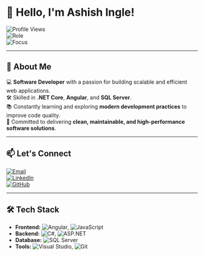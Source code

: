 # 👋 **Hello, I'm Ashish Ingle!**

![Profile Views](https://komarev.com/ghpvc/?username=ashish-ingle00&label=Profile%20Views&color=0e75b6&style=flat)  
![Role](https://img.shields.io/badge/Role-Software%20Developer-blue)  
![Focus](https://img.shields.io/badge/Focus-.NET%20Core%20%7C%20Angular-orange)  

---

## 🚀 **About Me**
💻 **Software Developer** with a passion for building scalable and efficient web applications.  
🛠️ Skilled in **.NET Core**, **Angular**, and **SQL Server**.  
📚 Constantly learning and exploring **modern development practices** to improve code quality.  
🎯 Committed to delivering **clean, maintainable, and high-performance software solutions**.  

---

## 📫 **Let's Connect**
[![Email](https://img.shields.io/badge/Email-Contact-blue?style=flat&logo=gmail)](mailto:contact.ashishingle@gmail.com)  
[![LinkedIn](https://img.shields.io/badge/LinkedIn-Connect-blue?style=flat&logo=linkedin)](https://www.linkedin.com/in/ashishingle00)  
[![GitHub](https://img.shields.io/badge/GitHub-Follow-grey?style=flat&logo=github)](https://github.com/ashish-ingle00)  

---

## 🛠️ **Tech Stack**
- **Frontend:** ![Angular](https://img.shields.io/badge/Angular-DD0031?style=flat&logo=angular&logoColor=white), ![JavaScript](https://img.shields.io/badge/JavaScript-F7DF1E?style=flat&logo=javascript&logoColor=black)  
- **Backend:** ![C#](https://img.shields.io/badge/C%23-239120?style=flat&logo=c-sharp&logoColor=white), ![ASP.NET](https://img.shields.io/badge/ASP.NET-5C2D91?style=flat&logo=.net&logoColor=white)  
- **Database:** ![SQL Server](https://img.shields.io/badge/SQL%20Server-CC2927?style=flat&logo=microsoft-sql-server&logoColor=white)  
- **Tools:** ![Visual Studio](https://img.shields.io/badge/Visual%20Studio-5C2D91?style=flat&logo=visual-studio&logoColor=white), ![Git](https://img.shields.io/badge/Git-F05032?style=flat&logo=git&logoColor=white)  

